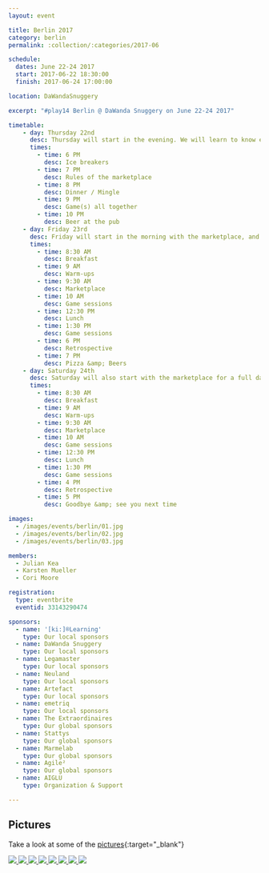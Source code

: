 ```yaml
---
layout: event

title: Berlin 2017
category: berlin
permalink: :collection/:categories/2017-06

schedule:
  dates: June 22-24 2017
  start: 2017-06-22 18:30:00
  finish: 2017-06-24 17:00:00

location: DaWandaSnuggery

excerpt: "#play14 Berlin @ DaWanda Snuggery on June 22-24 2017"

timetable:
    - day: Thursday 22nd
      desc: Thursday will start in the evening. We will learn to know each other and share a nice dinner all together.
      times:
        - time: 6 PM
          desc: Ice breakers
        - time: 7 PM
          desc: Rules of the marketplace
        - time: 8 PM
          desc: Dinner / Mingle
        - time: 9 PM
          desc: Game(s) all together
        - time: 10 PM
          desc: Beer at the pub
    - day: Friday 23rd
      desc: Friday will start in the morning with the marketplace, and then we will play games all day long.
      times:
        - time: 8:30 AM
          desc: Breakfast
        - time: 9 AM
          desc: Warm-ups
        - time: 9:30 AM
          desc: Marketplace
        - time: 10 AM
          desc: Game sessions
        - time: 12:30 PM
          desc: Lunch
        - time: 1:30 PM
          desc: Game sessions
        - time: 6 PM
          desc: Retrospective
        - time: 7 PM
          desc: Pizza &amp; Beers
    - day: Saturday 24th
      desc: Saturday will also start with the marketplace for a full day of games. Whoever needs to catch a plane can leave earlier.
      times:
        - time: 8:30 AM
          desc: Breakfast
        - time: 9 AM
          desc: Warm-ups
        - time: 9:30 AM
          desc: Marketplace
        - time: 10 AM
          desc: Game sessions
        - time: 12:30 PM
          desc: Lunch
        - time: 1:30 PM
          desc: Game sessions
        - time: 4 PM
          desc: Retrospective
        - time: 5 PM
          desc: Goodbye &amp; see you next time

images:
  - /images/events/berlin/01.jpg
  - /images/events/berlin/02.jpg
  - /images/events/berlin/03.jpg

members:
  - Julian Kea
  - Karsten Mueller
  - Cori Moore

registration: 
  type: eventbrite
  eventid: 33143290474

sponsors:
  - name: '[ki:]®Learning'
    type: Our local sponsors
  - name: DaWanda Snuggery
    type: Our local sponsors
  - name: Legamaster
    type: Our local sponsors
  - name: Neuland
    type: Our local sponsors
  - name: Artefact
    type: Our local sponsors
  - name: emetriq
    type: Our local sponsors
  - name: The Extraordinaires
    type: Our global sponsors
  - name: Stattys
    type: Our global sponsors
  - name: Marmelab
    type: Our global sponsors
  - name: Agile²
    type: Our global sponsors
  - name: AIGLU
    type: Organization & Support

---
```



## Pictures
Take a look at some of the [pictures](https://goo.gl/photos/bXmjikpJ3cTnWBzZ8){:target="_blank"}

<a href='https://goo.gl/photos/bXmjikpJ3cTnWBzZ8' target="_blank">
  <img src='https://lh3.googleusercontent.com/B1one5Syf151NgJ1_zYGEZWJADlycLsi5Yg-NG9OQSoPF7v_w1uE20-6pTkOuXVdHLPTKrVKxTNAJqUmHeHVmnFwVtgyW88Zt1F9wdzXV76_vlGcw6TBaNVixKTm88IbMQD7lw4nG9iXVWeh60g5LQQ0cmE-1BzD3Wl4cmejB9TVe1dt1uYwAslyv-iTWsYgUdxUCUovLmiu7393I7hE19IGKabOR7G-k7_M5Q1ZJbxsCmi4vUxI3oySW_kfZEAdaAkvY5uzI_-NvrRKKRMhmjyvz9EA8hB5RQxhtOykywM0eXkpyJeK2H5H_qgwLrW7Bngsa_h_bOpjG-o42mHtdyLWoWCkud3Gs8Diis4hAm_S3CfA6m7jdgXiDOijetsjJK75qtusxXCo_N8GV3eqH_tUakGfgi9ReA_yG4sSO2QH4h5eG_bnh0AuwLyU_8zwJ5IR603YWxilZIwxis4r-hpiNkR_q8DPfNgMd0MDawBFt_eitxOObgm8GX7zloX0LRYBQ8Fl9xa27CrWaEXeZLmweFixcrXxSSnsSH6QnzCcsfMWZ91KETQWCVvLdBL0fUwbsu0x-CZiwdGr4eXDGn8BKkOgq-055W33d9XKu-NYvr7HWGCe6x2HQq_AmfK-OvkGSI8rmhjJfGoo17SWqHtB58pZAcT8caoQrJwz6w=w1408-h1056-no' />
  <img src='https://lh3.googleusercontent.com/ApFX50kyIJUsyUjhC0P8lovGtKbfNVBoooakEVbspIOHCdG3Jnbow541nqhdkL2prvYC3ErM_vyNtT0x3buvl3KjWcm_vsT1hSmo_Zp9dn4KZ1UpDVSxT06OCU1OfWXrtOrF2IxcvN69AvDW4dVzuVsl0TisXFMcebfO77GBQg7zR84LzEicpN1Ga51RODs3TG6TkAQAC_GlN0Qq1ZB2J1ON_LtuSyDlHwr8oG7Z2MEqQtMkVFyDuzk0S0O6zMCszc0Zrw_IV8oH4taI7YFYcS9ATQieEA1Qz_uZvzRCup8QTzbgSgXAFj902jyQWkGZl6Fw3MkQlpNpORCOPxHZVp2nG2bKlLEy57eqEouiDuKXml_n-_k-s2tqbrl00CYtJQZJqV5ex3zuYb9UJXoOrEVF1baPD90vazbDFFbXseOXxARKFcR7VCAA9rhWR-DlTAthytf8zRQURuUGSZd-GCiDKZ_aBKfh0DBnqVbIUMR0EzANy2bUQn_5TRXQQIqgFcQ102Hs8MOCZNiMAZJ1PgU6L1wYOwUGU7EZ8jpS0iw9HAPc_EXkuL7AGgEEAOAwfhQacYNKq7i2D6U9OY_ptYsZTXAb0iro5Zc-HZchzCWKUQhO1M798lSWr55zLEU3SnMJBTR9Lf-279Y2POtBhlJTNFcm6RFRaMIHibmhhg=s1056-no' />
  <img src='https://lh3.googleusercontent.com/bhS_yhuyT8Oaw5uJKe80wAxSTg_y2EVyElqq08VjJ4fnqjfSWoDevRZKV4-xI0P-48XdRliWL4y62BoR8iLLL1Op5hVut8Gy9EvZJMUR_H-PvX-0rbOJ9KrjouDMXm8aA9VAZ3jHF5wwMBgfi7BeHpQlTsyOT8iVtm2kT8EPv89LjmCv9FcZID4sOQKMIJXW9pTg1o-Cku8rxNY1QWnwqeoqCRs1DhRApKpZkNnZJE_W8zgbv9crgO37DvplC9fZ5zu1lMfiU-1VuD7r9KisD00s61c2UJpBeqzL68aQ5Fr54manpv-Tv-XTaUTzBZ0looVaN4ZFIaa5WgVl7o4RCt24Je6Pdsfd6pOnl1jhYOoNsAmC59JJ4c80rVtrQjMBXi8D9XGP8dOfAgLIco4ULvZ_Moft3QoXYgi3A_rloGSaG-cT0hJHSltfjNiPgXsplUxa-7i0WJfHqeAUFmyXJaDcJYi38e3M2QQftJJOb7EbSKMiYgXtxufxdljKafUR__WjfVips3mKsILOekR-rOJjn9N8C4PiMykcPa-kOIgWa4q5XMYWeih1HFhPwxWFZdXJ9Ki88HRQ1R8TNlKDOmJlK1DOiqACkukM34RltX69ihzphGzoU9GmKogSZc6noMdoAksUKzTV3f2up7MUXwZcKAFwyIJKSl0zJm7ctsa3Yg=w1343-h1007-no
' />
  <img src='https://lh3.googleusercontent.com/rmE9O7-C6Ow2UGhsAuWL2UTUAeDTcCUYPOv42T30nPngFlicA3_ualP-pyics9PUQT9TJCf1pr8zt7spjtbji-M3_t2ACnIRh4mQil38kkPnIC3D6YBkm2LziOmmDWRcjjZhauXU85tLIznbIvjkn-bLCGr7-8kzo1Rl-GOsldiW4u-nhySeVYsvVD46Yjst_TpZNWnKmltAKBZVFypsu1rgtl7J6fUF3ax2jIXs_KOVZJ1uNczBqpYL5iVupoGkfirrKAXEIcCNDulmhxCTdPyknE0uI6XO0JUTtmWKt-XS3W7hObqq1M64RYL9ITXsOGHQkyiNAe491D0qIAi-4tIGkWSRAIFQ0w8jODqEQYS4UkdphEmMC-lxm3S1MQu3cc3RT3Xh9sVLyl59DlOjxNYPq7IWUFrJSvw_YUQFh8FcH8XUYKB5oHEUVxuvUZcmOC61WEcRYoOvIUcGBSajegc_enElH5kxTksvn1PgCfwInV7NGJySenE2CJd15xvd29cvHTmerhHhUN8iCVZGEjMw57xMHmvh1wbjIrHKdadWJaRAs4p8v_M3hsjWUVQMeg8zcYrle05IBK_8xtQdXiHXSyFlda1lZ-wjnTkOZPAvk6Qzmox-OL6w6o_Fkst0_Le7J4eYW6f5SlldXa4MdoMB36HmD2RVacGjBi8hx4sR1A=w1000-h932-no' />
  <img src='https://lh3.googleusercontent.com/ux94PDdYl1SLUPFyuxBEDlryANGShzlB7Rb7lUW67AxdXXfpxBMN2wS3dsAW6W7NpQriFVMcJ-Cjd69uLRb4fIe5QYM2V85bhfGz_Z4rdnzXFbYdcnhYCScPWQIagRrOJOiweAEZfee8Z2aIEOb44-sb_ZmMmdzHnGFRw1AquXR0sRQh-tPhq8y5Otvdpom515J6jq49_OXdQflbEVICCEI7JVSB6FFEHWLUh4uWm29TL2xQqTWnNJLg6wfGGTmyfzX-w7hxidBRN7eekYlx3-zqkAOHsui6u2H7_DijnEQ_QCz2NTHlksLMqXSAFFAVu2ozrrzdAWt6mFAkyujPCnkZAYeQCzaMpPK7iyTNqmlbjJL6V57L3oIkYqeWiWMdRXy62yZYF9mEtS_mwmrASuqLebWADDZ7dvZFEx9vAd5YgbQ3LZw2fDCpt2eWzbiO3W7nuUo1bdqI5oqqMXKu3tqct2MsO2uCOBHHLH4FCBO55uJhi85EGVihNGBXmP3EkmHuTphVgptEesJlhqKozXyk8yyh_zHYYixkJB2LmqfJzZYxyJo66lZ8opF_pDjMWP6GCdYSKeO-IY2WjbLj5StRdkC26Z9gEZZrlKmRB8H_p4OGZ9FtPf3VLUld949m_z53ITwAi6KST8a__Cz-qen_CC5JaF2OUfZftbg49qqaPYw=w2048-h469-no' />
  <img src='https://lh3.googleusercontent.com/L9pKT_ksFh6_s8G9-oC6SvvFEKz18RvmwWKgxfbPUQYtN9zdC-UtUiuRNiYWabMGgNDLeioUj-z7hW7P9wOMVKF_mKWRh6rVQGRktkmm_eihQ3bu3p8LmUwYi0ViArcVHq_jbHA4YTBo7BXe-SEe16hnoAlBGElE0WC7T3N_RPyffd3g0viVqlsJxtGIBHPKhQ-7x8NA32TyQCWKzcW4m21og4ixwplChUoirJ737AxMQUfwBwUg7zh8KsyWB7BHb6n-h1OqOCzGHelUE3XZrPxbGLHwSnI1NbdruWMGyJBZXGT1hG-TyFggIbehvhxoGtjmEAF_fMc6S_0oFVDl5oPBrooXAt9afc1ilCJnycZuXtXgK6DDbF8MIH7Ae3EeHa1rtJukrX6LlR21C8rcbF2g9AQMJewTNosebAzfMco-mtIAJt2kwgEXKWdZ6SeEoQ77K1B0ViBhiccvjq-Wg8nQPwbXC1IDLsoA7Cv1PWgfRpnxkXCW9_TmuqX3Ig-kgOWC5hlX6Hl1h5gz_U-APCRohmY36Eg99y_HgSUDfYUYFkizKY5_l26RHmv1ZxN34GZRXNQig0UtKy2HFHd_CMB5WFN7Bnfo5QExeSzs66D-g3IB4b-c9KVb-fnHteGGBUWSw7xvU849T-Y701op3sUrGON9WPUakcLeRRDyyA=w792-h1056-no' />
  <img src='https://lh3.googleusercontent.com/XGM5z9eBroV6ddaFTY9ZKRCRdeFFsFT1XBDWDr4N6HEictXVSC59lKexWKcoB9Z1Xg2K7dZ15S08IaiK9s2fK4ZaYGt3m34ZGOjDaU6SFYWXYnWhj9L1jXAOF9t0g1_Y6YAxeQzCBYHvgIFNJVcWFvIM9g-soEVekcY6O4zOyqU27JCniGHcYqg2D5piRj8hlM-iyw93lO7OhwwjbpZ3v3ICz4ZEVTVW4YWb5fQwPJkmRVXayNgQ0TRF3-YJ6MLVUYpXe8it7r24Cb_HAD2n0zozqrkIh8qQ4WbbHC4JTgMBl3VAPeqaWZbMH76oZLGgRe4sLP1gHIUzlRHSdArQiLh_qgd5FrBiBMoUSwG9VOvdu_bGxoS52bOR3vmqpqSp6KTOkjCbtm0GKpbVpPexCkAp53m-UdKqBxMcHOWyXAF1hJ2axMQQsmQZrezQHwuD3OmAQQXf00arg47Qz6N6c4pjnpg9Jre1I-2PPnfE9EspR42ceqKDkHgzdtLG928pw7o1HzHq-UE1Qj-I9Zdh7qTBks4G1oPf3MDhVD5dvMV8JqEeZv4STrdUeOniqb0HpYxT3NPcJQWLLd51LGUzjmWRkbJCeitpGMZnsjUvGXX0lPDTl50abC5B20J_7FPqusobdBWbzKoo37fIhld0kQLhK7N04cImcXamth-xP1oAYg=w1343-h1007-no' />
  <img src='https://lh3.googleusercontent.com/edwmiNkNbwOKXq1H3dG9-blo953AWsH19vV5Ni7TxAMFV6atOjT_0I69yTGa6cLH2cpWgn33FWPNl3x7rn4Fr0lrla_oYEB2YLr4QJ2J6kw2ZDf8uFfGhwGir23KD0qD3FQVtaITfl0kFl9fxxuomUr-5RnY8Di3uwBQOt4nO_ECiicz-RZHqLfQ6Ei6rQ4_KEnob9y4_nIcY-DLpF0FEpMB2dbXAArYCMbiaxiQznpCt-TwnD3dAqPCmPXtrw9I9FIBCtEEAiH8ouUbscIGEuTF0XgqR8NkTsOuSGIMRh63EZLwgtvyKRZvgdv7qdd5v53o5Gx0Y5IuUBDBdQqoBo2ZB00Xc9YUxdcvf6jPayLBb_e71lDKS4cU9jWRPlBDcu_AADxxhAIY0a-QHXyLrCqKytuDVkRobiK5hHPcm3PDJs0wcBB4GSAJepJsd3VvBzSLa0TL4HxfI1Z9H-kTFOPm3CSBbItnpKBROTgx3I190O3QaYFc8gHzcRd2M7RtdQh4IK4SFts9qv0jnmwrsvsnJrA_YhdTkgFiL8L3_953aCI3wo_VNgGs8MYIYMkcIY-ZidlXaXeGLBwMk5ma6W0BEwwCjZmnmYHQNt5jNvi-QAeygse1Y6Gv7yH8xw4pF_zqTQ3vX6GhK7rq2zkO-KvVSSw8wZ4yuICQzG9Bn7npZw=w1000-h750-no' />
</a>

